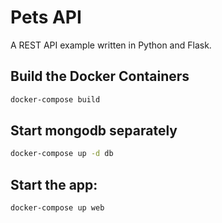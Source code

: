 # Pets API
A REST API example written in Python and Flask.



## Build the Docker Containers
```bash
docker-compose build
```

## Start mongodb separately
```bash
docker-compose up -d db
```

## Start the app: 
```bash
docker-compose up web
```
